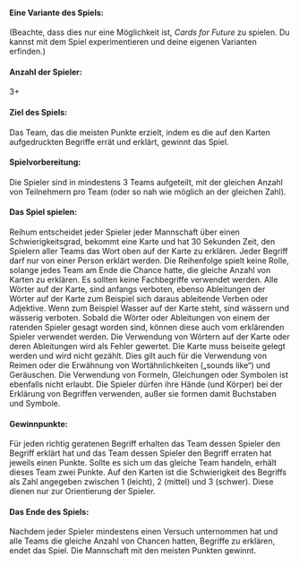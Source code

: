#### Eine Variante des Spiels:
(Beachte, dass dies nur eine Möglichkeit ist, _Cards for Future_ zu spielen. Du kannst mit dem Spiel experimentieren und deine eigenen Varianten erfinden.)

#### Anzahl der Spieler: 
3+
#### Ziel des Spiels: 
Das Team, das die meisten Punkte erzielt, indem es die auf den Karten aufgedruckten Begriffe errät und erklärt, gewinnt das Spiel. 
#### Spielvorbereitung: 
Die Spieler sind in mindestens 3 Teams aufgeteilt, mit der gleichen Anzahl von Teilnehmern pro Team (oder so nah wie möglich an der gleichen Zahl).
#### Das Spiel spielen:
Reihum entscheidet jeder Spieler jeder Mannschaft über einen Schwierigkeitsgrad, bekommt eine Karte und hat 30 Sekunden Zeit, den Spielern aller Teams das Wort oben auf der Karte zu erklären. Jeder Begriff darf nur von einer Person erklärt werden. Die Reihenfolge spielt keine Rolle, solange jedes Team am Ende die Chance hatte, die gleiche Anzahl von Karten zu erklären. Es sollten keine Fachbegriffe verwendet werden.
Alle Wörter auf der Karte, sind anfangs verboten, ebenso Ableitungen der Wörter auf der Karte zum Beispiel sich daraus ableitende Verben oder Adjektive. Wenn zum Beispiel Wasser auf der Karte steht, sind wässern und wässerig verboten. Sobald die Wörter oder Ableitungen von einem der ratenden Spieler gesagt worden sind, können diese auch vom erklärenden Spieler verwendet werden.
Die Verwendung von Wörtern auf der Karte oder deren Ableitungen wird als Fehler gewertet. Die Karte muss beiseite gelegt werden und wird nicht gezählt. Dies gilt auch für die Verwendung von Reimen oder die Erwähnung von Wortähnlichkeiten („sounds like“) und Geräuschen. Die Verwendung von Formeln, Gleichungen oder Symbolen ist ebenfalls nicht erlaubt. Die Spieler dürfen ihre Hände (und Körper) bei der Erklärung von Begriffen verwenden, außer sie formen damit Buchstaben und Symbole.
#### Gewinnpunkte: 
Für jeden richtig geratenen Begriff erhalten das Team dessen Spieler den Begriff erklärt hat und das Team dessen Spieler den Begriff erraten hat jeweils einen Punkte. Sollte es sich um das gleiche Team handeln, erhält dieses Team zwei Punkte.
Auf den Karten ist die Schwierigkeit des Begriffs als Zahl angegeben zwischen 1 (leicht), 2 (mittel) und 3 (schwer). Diese dienen nur zur Orientierung der Spieler.
#### Das Ende des Spiels: 
Nachdem jeder Spieler mindestens einen Versuch unternommen hat und alle Teams die gleiche Anzahl von Chancen hatten, Begriffe zu erklären, endet das Spiel. Die Mannschaft mit den meisten Punkten gewinnt.
